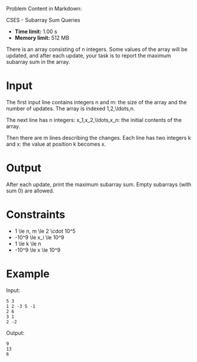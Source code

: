 Problem Content in Markdown:


CSES \- Subarray Sum Queries




* **Time limit:** 1\.00 s
* **Memory limit:** 512 MB




There is an array consisting of n integers. Some values of the array will be updated, and after each update, your task is to report the maximum subarray sum in the array. 


Input
=====


The first input line contains integers n and m: the size of the array and the number of updates. The array is indexed 1,2,\\ldots,n.


The next line has n integers: x\_1,x\_2,\\ldots,x\_n: the initial contents of the array.


Then there are m lines describing the changes. Each line has two integers k and x: the value at position k becomes x.


Output
======


After each update, print the maximum subarray sum. Empty subarrays (with sum 0) are allowed.


Constraints
===========


* 1 \\le n, m \\le 2 \\cdot 10^5
* \-10^9 \\le x\_i \\le 10^9
* 1 \\le k \\le n
* \-10^9 \\le x \\le 10^9


Example
=======


Input:



```
5 3
1 2 -3 5 -1
2 6
3 1
2 -2

```

Output:



```
9
13
6

```
 
